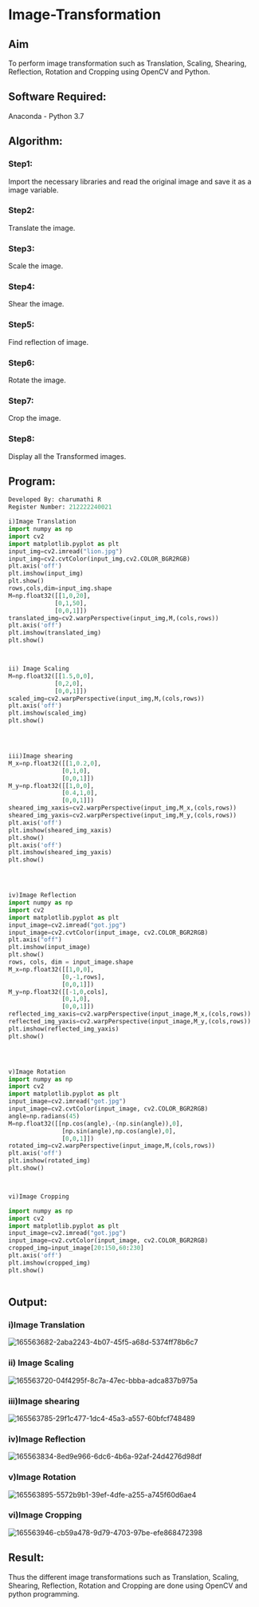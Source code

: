 # Image-Transformation
## Aim
To perform image transformation such as Translation, Scaling, Shearing, Reflection, Rotation and Cropping using OpenCV and Python.

## Software Required:
Anaconda - Python 3.7

## Algorithm:
### Step1:
Import the necessary libraries and read the original image and save it as a image variable.

### Step2:
Translate the image.

### Step3:
Scale the image.

### Step4:
Shear the image.

### Step5:
Find reflection of image.

### Step6:
Rotate the image.

### Step7:
Crop the image.

### Step8:
Display all the Transformed images.


## Program:
```python
Developed By: charumathi R
Register Number: 212222240021

i)Image Translation
import numpy as np
import cv2
import matplotlib.pyplot as plt
input_img=cv2.imread("lion.jpg")
input_img=cv2.cvtColor(input_img,cv2.COLOR_BGR2RGB)
plt.axis('off')
plt.imshow(input_img)
plt.show()
rows,cols,dim=input_img.shape
M=np.float32([[1,0,20],
             [0,1,50],
             [0,0,1]])
translated_img=cv2.warpPerspective(input_img,M,(cols,rows))
plt.axis('off')
plt.imshow(translated_img)
plt.show()



ii) Image Scaling
M=np.float32([[1.5,0,0],
             [0,2,0],
             [0,0,1]])
scaled_img=cv2.warpPerspective(input_img,M,(cols,rows))
plt.axis('off')
plt.imshow(scaled_img)
plt.show()




iii)Image shearing
M_x=np.float32([[1,0.2,0],
               [0,1,0],
               [0,0,1]])
M_y=np.float32([[1,0,0],
               [0.4,1,0],
               [0,0,1]])
sheared_img_xaxis=cv2.warpPerspective(input_img,M_x,(cols,rows))
sheared_img_yaxis=cv2.warpPerspective(input_img,M_y,(cols,rows))
plt.axis('off')
plt.imshow(sheared_img_xaxis)
plt.show()
plt.axis('off')
plt.imshow(sheared_img_yaxis)
plt.show()




iv)Image Reflection
import numpy as np
import cv2
import matplotlib.pyplot as plt
input_image=cv2.imread("got.jpg") 
input_image=cv2.cvtColor(input_image, cv2.COLOR_BGR2RGB) 
plt.axis("off") 
plt.imshow(input_image)
plt.show()
rows, cols, dim = input_image.shape
M_x=np.float32([[1,0,0],
               [0,-1,rows],
               [0,0,1]])
M_y=np.float32([[-1,0,cols],
               [0,1,0],
               [0,0,1]])
reflected_img_xaxis=cv2.warpPerspective(input_image,M_x,(cols,rows))
reflected_img_yaxis=cv2.warpPerspective(input_image,M_y,(cols,rows))
plt.imshow(reflected_img_yaxis)
plt.show()




v)Image Rotation
import numpy as np
import cv2
import matplotlib.pyplot as plt
input_image=cv2.imread("got.jpg") 
input_image=cv2.cvtColor(input_image, cv2.COLOR_BGR2RGB)
angle=np.radians(45)
M=np.float32([[np.cos(angle),-(np.sin(angle)),0],
               [np.sin(angle),np.cos(angle),0],
               [0,0,1]])
rotated_img=cv2.warpPerspective(input_image,M,(cols,rows))
plt.axis('off')
plt.imshow(rotated_img)
plt.show()



vi)Image Cropping

import numpy as np
import cv2
import matplotlib.pyplot as plt
input_image=cv2.imread("got.jpg") 
input_image=cv2.cvtColor(input_image, cv2.COLOR_BGR2RGB)
cropped_img=input_image[20:150,60:230]
plt.axis('off')
plt.imshow(cropped_img)
plt.show()



```
## Output:
### i)Image Translation
![165563682-2aba2243-4b07-45f5-a68d-5374ff78b6c7](https://user-images.githubusercontent.com/120204455/236689063-8c04b0d5-4dde-4e63-8a1a-a67364ed42c1.png)


### ii) Image Scaling
![165563720-04f4295f-8c7a-47ec-bbba-adca837b975a](https://user-images.githubusercontent.com/120204455/236689065-a5b721ab-a16c-4c5c-ab3c-f0460885468f.png)




### iii)Image shearing
![165563785-29f1c477-1dc4-45a3-a557-60bfcf748489](https://user-images.githubusercontent.com/120204455/236689069-f728c8a1-a855-4603-b54b-906fd08f1112.png)



### iv)Image Reflection
![165563834-8ed9e966-6dc6-4b6a-92af-24d4276d98df](https://user-images.githubusercontent.com/120204455/236689074-fe5b3bd3-7e4e-4d77-b18b-ed4bf02b6fa7.png)




### v)Image Rotation

![165563895-5572b9b1-39ef-4dfe-a255-a745f60d6ae4](https://user-images.githubusercontent.com/120204455/236689077-5f2139c4-84c4-4a60-9b3c-1ffaf2e2494f.png)



### vi)Image Cropping

![165563946-cb59a478-9d79-4703-97be-efe868472398](https://user-images.githubusercontent.com/120204455/236689087-53e58282-051e-4903-8ab9-7ebda45a77af.png)




## Result: 

Thus the different image transformations such as Translation, Scaling, Shearing, Reflection, Rotation and Cropping are done using OpenCV and python programming.
